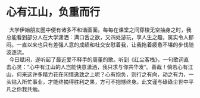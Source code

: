 # 心有江山，负重而行
&nbsp;&nbsp;大学伊始朋友圈中便有诸多不和谐画面。每每在课堂之间穿梭无空抽身之时，我总能看到部分人在大学潇洒：满口舌之欲，又四处游玩，享人生之趣，属实令人郁闷。一直以来也只有差强人意的成绩和社交安慰着我，让我拖着疲惫不堪的步伐随波逐流。<br>
&nbsp;&nbsp;今日赋闲，遂听起了最近爱不释手的周董的歌。听到《红尘客栈》，一句歌词直击心灵：“心中有江山的人岂能快意潇洒，我只求与你共华发”。善哉！倘若心有江山，何来这许多精力花在闲情逸致之上呢？心有抱负，则行之有向，动之有力，一头钻入所忙事业，才能终摘得胜利之果，方可不抱憾终身。此文谨与碌碌尘世中平凡之你我共勉。
